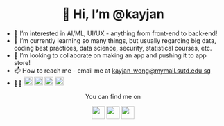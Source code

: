 <h1 align='center'>👋 Hi, I’m @kayjan</h1>

- 👀 I’m interested in AI/ML, UI/UX - anything from front-end to back-end!
- 🌱 I’m currently learning so many things, but usually regarding big data, coding best practices, data science, security, statistical courses, etc.
- 💞️ I’m looking to collaborate on making an app and pushing it to app store!
- 📫 How to reach me - email me at kayjan_wong@mymail.sutd.edu.sg
- 👩‍💻 <img height="20px" src="https://img.shields.io/badge/Python-3776AB?logo=python&logoColor=white" />
  <img height="20px" src="https://img.shields.io/badge/Java-ED8B00?style=for-the-badge&logo=java&logoColor=white" />
  <img height="20px" src="https://img.shields.io/badge/JavaScript-323330?style=for-the-badge&logo=javascript&logoColor=F7DF1E" />
  <img height="20px" src="https://img.shields.io/badge/Go-00ADD8?style=for-the-badge&logo=go&logoColor=white">

<!-- BLOG-POST-LIST:START -->
<!-- BLOG-POST-LIST:END -->

<div display="inline-block" align="center">
  <p>You can find me on</p>
  <a href="https://linkedin.com/in/kayjan"><img height="30px" src="https://img.shields.io/badge/LinkedIn-0077B5?style=for-the-badge&logo=linkedin&logoColor=white"></a>
  <a href="http://kayjanwong.medium.com"><img height="30px" src="https://img.shields.io/badge/Medium-12100E?style=for-the-badge&logo=medium&logoColor=white"/></a>
  <a href="https://www.buymeacoffee.com/kayjan"><img height="30px" src="https://img.shields.io/badge/Buy_Me_A_Coffee-FFDD00?style=for-the-badge&logo=buy-me-a-coffee&logoColor=black"></a>
</div>

<!---
kayjan/kayjan is a ✨ special ✨ repository because its `README.md` (this file) appears on your GitHub profile.
You can click the Preview link to take a look at your changes.
--->

